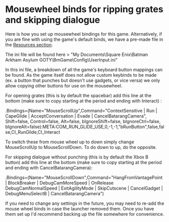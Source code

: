 # Mousewheel binds for ripping grates and skipping dialogue

Here is how you set up mousewheel bindings for this game. Alternatively, if you are fine with using the game's default binds, we have a pre-made file in the [Resources section](https://www.speedrun.com/arkhamasylum/resources).

The ini file will be found here > "My Documents\Square Enix\Batman Arkham Asylum GOTY\BmGame\Config\UserInput.ini"

In this ini file, a breakdown of all the game's keyboard button mappings can be found.  As the game itself does not allow custom keybinds to be made (ex. a button that punches but doesn't use gadgets, or vice versa) we only allow copying other buttons for use on the mousewheel.  

For opening grates (this is by default the spacebar) add this line at the bottom (make sure to copy starting at the period and ending with Interact) :

.Bindings=(Name="MouseScrollUp",Command="ContextSensitive | Run | CapeGlide | AcceptConversation | Evade | CancelBatarangCamera", Shift=false, Control=false, Alt=false, bIgnoreShift=false, bIgnoreCtrl=false, bIgnoreAlt=false):META:COM_RUN_GLIDE_USE,0,-1,-1,"bRunButton",false,false,CI_RunGlide,CI_Interact

To switch these from mouse wheel up to down simply change MouseScrollUp to MouseScrollDown.  To do down to up, do the opposite.

For skipping dialogue without punching (this is by default the Xbox B button) add this line at the bottom (make sure to copy starting at the period and ending with CancelBatarangCamera):

.Bindings=(Name="MouseScrollDown",Command="HangFromVantagePoint | BlockBreaker | DebugCamMoreSpeed | OnRelease DebugCamNormalSpeed | ExitAgilityMode | SkipCutscene | CancelGadget | DebugMenuSelectB | CancelBatarangCamera")

If you need to change any settings in the future, you may need to re-add the mouse wheel binds in case the launcher removed them. Once you have them set up I'd recommend backing up the file somewhere for convenience.